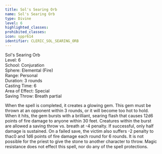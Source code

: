 ```yaml
---
title: Sol's Searing Orb
name: Sol's Searing Orb
type: Divine
level: 6
highlighted_classes: 
prohibited_classes: 
icon: sppr614
identifier: CLERIC_SOL_SEARING_ORB
---
```

Sol's Searing Orb  
Level: 6  
School: Conjuration  
Sphere: Elemental (Fire)  
Range: Personal  
Duration: 3 rounds  
Casting Time: 6  
Area of Effect: Special  
Saving Throw: Breath partial  
  
When the spell is completed, it creates a glowing gem. This gem must be thrown at an opponent within 3 rounds, or it will become too hot to hold. When it hits, the gem bursts with a brilliant, searing flash that causes 12d6 points of fire damage to anyone within 30 feet. Creatures within the burst are allowed a saving throw vs. breath at -4 penalty. If successful, only half damage is sustained. On a failed save, the victim also suffers -2 penalty to thac0 and 1d6 points of fire damage each round for 6 rounds. It is not possible for the priest to give the stone to another character to throw. Magic resistance does not effect this spell, nor do any of the spell protections.  
